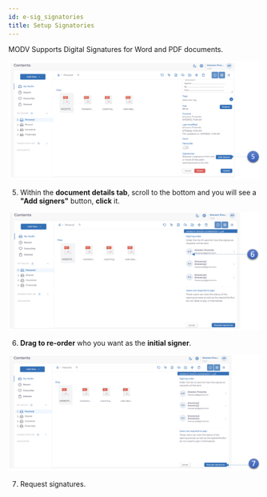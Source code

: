 ```yaml
---
id: e-sig_signatories
title: Setup Signatories
---
```


MODV Supports Digital Signatures for Word and PDF documents.

![upload](../../static/img/sign_perm3.png)

5. Within the **document details tab**, scroll to the bottom and you will see a **"Add signers"** button, **click** it.

![upload](../../static/img/sign_perm4.png)

6. **Drag to re-order** who you want as the **initial signer**.

![upload](../../static/img/sign_perm5.png)

7. Request signatures.
